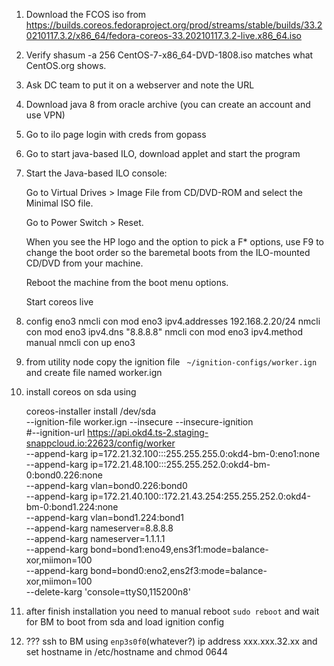 1. Download the FCOS  iso from https://builds.coreos.fedoraproject.org/prod/streams/stable/builds/33.20210117.3.2/x86_64/fedora-coreos-33.20210117.3.2-live.x86_64.iso

1. Verify shasum -a 256 CentOS-7-x86_64-DVD-1808.iso matches what CentOS.org shows.

1. Ask DC team to put it on a webserver and note the URL

1. Download java 8 from oracle archive (you can create an account and use VPN)

1. Go to ilo page login with creds from gopass

1. Go to start java-based ILO, download applet and start the program



1. Start the Java-based ILO console:

    Go to Virtual Drives > Image File from CD/DVD-ROM and select the Minimal ISO file.

    Go to Power Switch > Reset.

    When you see the HP logo and the option to pick a F* options, use F9 to change the boot order so the baremetal boots from the ILO-mounted CD/DVD from your machine.

    Reboot the machine from the boot menu options.

    Start coreos live



1. config eno3
    nmcli con mod eno3 ipv4.addresses 192.168.2.20/24
    nmcli con mod eno3 ipv4.dns "8.8.8.8"
    nmcli con mod eno3 ipv4.method manual
    nmcli con up eno3

1. from utility node copy the ignition file ` ~/ignition-configs/worker.ign` and create file named worker.ign

1. install coreos on sda using


    coreos-installer install /dev/sda  \
        --ignition-file worker.ign --insecure --insecure-ignition \
        #--ignition-url https://api.okd4.ts-2.staging-snappcloud.io:22623/config/worker \
        --append-karg ip=172.21.32.100:::255.255.255.0:okd4-bm-0:eno1:none \
        --append-karg ip=172.21.48.100:::255.255.252.0:okd4-bm-0:bond0.226:none \
        --append-karg vlan=bond0.226:bond0 \
        --append-karg ip=172.21.40.100::172.21.43.254:255.255.252.0:okd4-bm-0:bond1.224:none \
        --append-karg vlan=bond1.224:bond1 \
        --append-karg nameserver=8.8.8.8 \
        --append-karg nameserver=1.1.1.1 \
        --append-karg bond=bond1:eno49,ens3f1:mode=balance-xor,miimon=100 \
        --append-karg bond=bond0:eno2,ens2f3:mode=balance-xor,miimon=100 \
        --delete-karg 'console=ttyS0,115200n8'

1. after finish installation you need to manual reboot `sudo reboot` and wait for BM to boot from sda and load ignition config
1. ??? ssh to BM using `enp3s0f0`(whatever?) ip address xxx.xxx.32.xx and set hostname in /etc/hostname and chmod 0644
